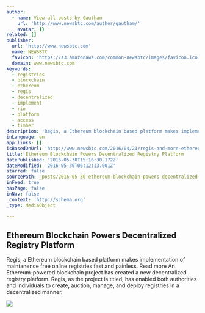 ```yaml
---
author:
  - name: View all posts by Gautham
    url: 'http://www.newsbtc.com/author/gautham/'
    avatar: {}
related: []
publisher:
  url: 'http://www.newsbtc.com'
  name: NEWSBTC
  favicon: 'https://s3.amazonaws.com/common-newsbtc/images/favicon.ico'
  domain: www.newsbtc.com
keywords:
  - registries
  - blockchain
  - ethereum
  - regis
  - decentralized
  - implement
  - rio
  - platform
  - access
  - timber
description: 'Regis, a Ethereum blockchain based platform makes implementation of maintanence free online registries fast and painless. Read more An Ethereum-powered blockchain project has created a new decentralized registry platform. Regis, as the project is titled, has enabled both authorities and individuals to create, auction, manage, and deploy registries in a decentralized manner.'
inLanguage: en
app_links: []
isBasedOnUrl: 'http://www.newsbtc.com/2016/04/21/regis-and-more-ethereum-based-industry-game-changers/'
title: Ethereum Blockchain Powers Decentralized Registry Platform
datePublished: '2016-05-30T15:16:30.172Z'
dateModified: '2016-05-30T06:12:13.001Z'
starred: false
sourcePath: _posts/2016-05-30-ethereum-blockchain-powers-decentralized-registry-platform.md
inFeed: true
hasPage: false
inNav: false
_context: 'http://schema.org'
_type: MediaObject

---
```

<article style=""><h1>Ethereum Blockchain Powers Decentralized Registry Platform</h1><p>Regis, a Ethereum blockchain based platform makes implementation of maintanence free online registries fast and painless. Read more An Ethereum-powered blockchain project has created a new decentralized registry platform. Regis, as the project is titled, has enabled both authorities and individuals to create, auction, manage, and deploy registries in a decentralized manner.</p><img src="http://s3.amazonaws.com/main-newsbtc-images/2016/04/21130103/regis.jpeg" /></article>